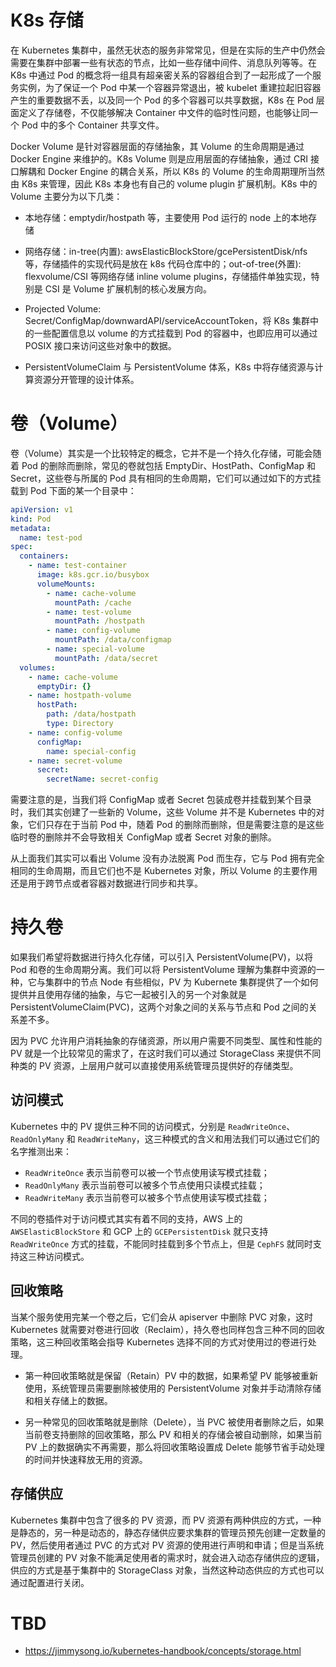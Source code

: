 # K8s 存储

在 Kubernetes 集群中，虽然无状态的服务非常常见，但是在实际的生产中仍然会需要在集群中部署一些有状态的节点，比如一些存储中间件、消息队列等等。在 K8s 中通过 Pod 的概念将一组具有超亲密关系的容器组合到了一起形成了一个服务实例，为了保证一个 Pod 中某一个容器异常退出，被 kubelet 重建拉起旧容器产生的重要数据不丢，以及同一个 Pod 的多个容器可以共享数据，K8s 在 Pod 层面定义了存储卷，不仅能够解决 Container 中文件的临时性问题，也能够让同一个 Pod 中的多个 Container 共享文件。

Docker Volume 是针对容器层面的存储抽象，其 Volume 的生命周期是通过 Docker Engine 来维护的。K8s Volume 则是应用层面的存储抽象，通过 CRI 接口解耦和 Docker Engine 的耦合关系，所以 K8s 的 Volume 的生命周期理所当然由 K8s 来管理，因此 K8s 本身也有自己的 volume plugin 扩展机制。K8s 中的 Volume 主要分为以下几类：

- 本地存储：emptydir/hostpath 等，主要使用 Pod 运行的 node 上的本地存储

- 网络存储：in-tree(内置): awsElasticBlockStore/gcePersistentDisk/nfs 等，存储插件的实现代码是放在 k8s 代码仓库中的；out-of-tree(外置): flexvolume/CSI 等网络存储 inline volume plugins，存储插件单独实现，特别是 CSI 是 Volume 扩展机制的核心发展方向。

- Projected Volume: Secret/ConfigMap/downwardAPI/serviceAccountToken，将 K8s 集群中的一些配置信息以 volume 的方式挂载到 Pod 的容器中，也即应用可以通过 POSIX 接口来访问这些对象中的数据。

- PersistentVolumeClaim 与 PersistentVolume 体系，K8s 中将存储资源与计算资源分开管理的设计体系。

# 卷（Volume）

卷（Volume）其实是一个比较特定的概念，它并不是一个持久化存储，可能会随着 Pod 的删除而删除，常见的卷就包括 EmptyDir、HostPath、ConfigMap 和 Secret，这些卷与所属的 Pod 具有相同的生命周期，它们可以通过如下的方式挂载到 Pod 下面的某一个目录中：

```yml
apiVersion: v1
kind: Pod
metadata:
  name: test-pod
spec:
  containers:
    - name: test-container
      image: k8s.gcr.io/busybox
      volumeMounts:
        - name: cache-volume
          mountPath: /cache
        - name: test-volume
          mountPath: /hostpath
        - name: config-volume
          mountPath: /data/configmap
        - name: special-volume
          mountPath: /data/secret
  volumes:
    - name: cache-volume
      emptyDir: {}
    - name: hostpath-volume
      hostPath:
        path: /data/hostpath
        type: Directory
    - name: config-volume
      configMap:
        name: special-config
    - name: secret-volume
      secret:
        secretName: secret-config
```

需要注意的是，当我们将 ConfigMap 或者 Secret 包装成卷并挂载到某个目录时，我们其实创建了一些新的 Volume，这些 Volume 并不是 Kubernetes 中的对象，它们只存在于当前 Pod 中，随着 Pod 的删除而删除，但是需要注意的是这些临时卷的删除并不会导致相关 ConfigMap 或者 Secret 对象的删除。

从上面我们其实可以看出 Volume 没有办法脱离 Pod 而生存，它与 Pod 拥有完全相同的生命周期，而且它们也不是 Kubernetes 对象，所以 Volume 的主要作用还是用于跨节点或者容器对数据进行同步和共享。

# 持久卷

如果我们希望将数据进行持久化存储，可以引入 PersistentVolume(PV)，以将 Pod 和卷的生命周期分离。我们可以将 PersistentVolume 理解为集群中资源的一种，它与集群中的节点 Node 有些相似，PV 为 Kubernete 集群提供了一个如何提供并且使用存储的抽象，与它一起被引入的另一个对象就是 PersistentVolumeClaim(PVC)，这两个对象之间的关系与节点和 Pod 之间的关系差不多。

因为 PVC 允许用户消耗抽象的存储资源，所以用户需要不同类型、属性和性能的 PV 就是一个比较常见的需求了，在这时我们可以通过 StorageClass 来提供不同种类的 PV 资源，上层用户就可以直接使用系统管理员提供好的存储类型。

## 访问模式

Kubernetes 中的 PV 提供三种不同的访问模式，分别是 `ReadWriteOnce`、`ReadOnlyMany` 和 `ReadWriteMany`，这三种模式的含义和用法我们可以通过它们的名字推测出来：

- `ReadWriteOnce` 表示当前卷可以被一个节点使用读写模式挂载；
- `ReadOnlyMany` 表示当前卷可以被多个节点使用只读模式挂载；
- `ReadWriteMany` 表示当前卷可以被多个节点使用读写模式挂载；

不同的卷插件对于访问模式其实有着不同的支持，AWS 上的 `AWSElasticBlockStore` 和 GCP 上的 `GCEPersistentDisk` 就只支持 `ReadWriteOnce` 方式的挂载，不能同时挂载到多个节点上，但是 `CephFS` 就同时支持这三种访问模式。

## 回收策略

当某个服务使用完某一个卷之后，它们会从 apiserver 中删除 PVC 对象，这时 Kubernetes 就需要对卷进行回收（Reclaim），持久卷也同样包含三种不同的回收策略，这三种回收策略会指导 Kubernetes 选择不同的方式对使用过的卷进行处理。

- 第一种回收策略就是保留（Retain）PV 中的数据，如果希望 PV 能够被重新使用，系统管理员需要删除被使用的 PersistentVolume 对象并手动清除存储和相关存储上的数据。

- 另一种常见的回收策略就是删除（Delete），当 PVC 被使用者删除之后，如果当前卷支持删除的回收策略，那么 PV 和相关的存储会被自动删除，如果当前 PV 上的数据确实不再需要，那么将回收策略设置成 Delete 能够节省手动处理的时间并快速释放无用的资源。

## 存储供应

Kubernetes 集群中包含了很多的 PV 资源，而 PV 资源有两种供应的方式，一种是静态的，另一种是动态的，静态存储供应要求集群的管理员预先创建一定数量的 PV，然后使用者通过 PVC 的方式对 PV 资源的使用进行声明和申请；但是当系统管理员创建的 PV 对象不能满足使用者的需求时，就会进入动态存储供应的逻辑，供应的方式是基于集群中的 StorageClass 对象，当然这种动态供应的方式也可以通过配置进行关闭。

# TBD

- https://jimmysong.io/kubernetes-handbook/concepts/storage.html
